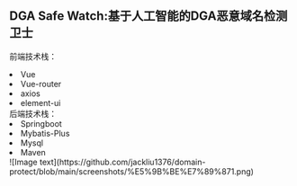 ## DGA Safe Watch:基于人工智能的DGA恶意域名检测卫士
前端技术栈：
<li>Vue</li>
<li>Vue-router</li>
<li>axios</li>
<li>element-ui</li>
后端技术栈：
<li>Springboot</li>
<li>Mybatis-Plus</li>
<li>Mysql</li>
<li>Maven</li>
![Image text](https://github.com/jackliu1376/domain-protect/blob/main/screenshots/%E5%9B%BE%E7%89%871.png)

